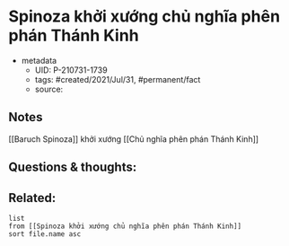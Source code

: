 # Spinoza khởi xướng chủ nghĩa phên phán Thánh Kinh

- metadata
	- UID: P-210731-1739
	- tags: #created/2021/Jul/31, #permanent/fact 
	- source: 

## Notes
[[Baruch Spinoza]] khởi xướng [[Chủ nghĩa phên phán Thánh Kinh]]

## Questions & thoughts:

## Related:
```dataview
list
from [[Spinoza khởi xướng chủ nghĩa phên phán Thánh Kinh]]
sort file.name asc
```
